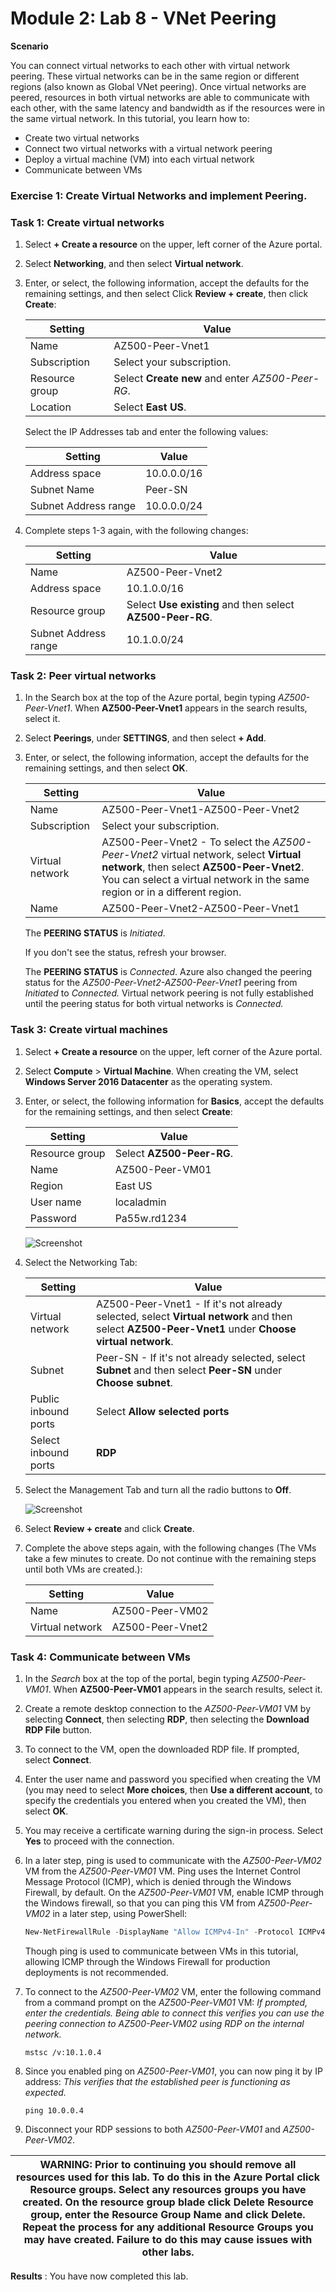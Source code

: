 # Module 2: Lab 8 - VNet Peering


**Scenario**

You can connect virtual networks to each other with virtual network peering. These virtual networks can be in the same region or different regions (also known as Global VNet peering). Once virtual networks are peered, resources in both virtual networks are able to communicate with each other, with the same latency and bandwidth as if the resources were in the same virtual network. In this tutorial, you learn how to:

- Create two virtual networks
- Connect two virtual networks with a virtual network peering
- Deploy a virtual machine (VM) into each virtual network
- Communicate between VMs


### Exercise 1: Create Virtual Networks and implement Peering.

### Task 1: Create virtual networks

1.  Select **+ Create a resource** on the upper, left corner of the Azure portal.
2.  Select **Networking**, and then select **Virtual network**.
3.  Enter, or select, the following information, accept the defaults for the remaining settings, and then select Click **Review + create**, then click **Create**:

    |Setting|Value|
    |---|---|
    |Name|AZ500-Peer-Vnet1|
    |Subscription| Select your subscription.|
    |Resource group| Select **Create new** and enter *AZ500-Peer-RG*.|
    |Location| Select **East US**.|

    Select the IP Addresses tab and enter the following values:

    |Setting|Value|
    |---|---|
    |Address space|10.0.0.0/16|
    |Subnet Name|Peer-SN|
    |Subnet Address range|10.0.0.0/24|

4.  Complete steps 1-3 again, with the following changes:

    |Setting|Value|
    |---|---|
    |Name|AZ500-Peer-Vnet2|
    |Address space|10.1.0.0/16|
    |Resource group| Select **Use existing** and then select **AZ500-Peer-RG**.|
    |Subnet Address range|10.1.0.0/24|

### Task 2: Peer virtual networks

1.  In the Search box at the top of the Azure portal, begin typing *AZ500-Peer-Vnet1*. When **AZ500-Peer-Vnet1** appears in the search results, select it.
2.  Select **Peerings**, under **SETTINGS**, and then select **+ Add**.

3.  Enter, or select, the following information, accept the defaults for the remaining settings, and then select **OK**.

    |Setting|Value|
    |---|---|
    |Name|AZ500-Peer-Vnet1-AZ500-Peer-Vnet2|
    |Subscription| Select your subscription.|
    |Virtual network|AZ500-Peer-Vnet2 - To select the *AZ500-Peer-Vnet2* virtual network, select **Virtual network**, then select **AZ500-Peer-Vnet2**. You can select a virtual network in the same region or in a different region.|
    |Name|AZ500-Peer-Vnet2-AZ500-Peer-Vnet1|

    The **PEERING STATUS** is *Initiated*.

    If you don't see the status, refresh your browser.

    The **PEERING STATUS** is *Connected*. Azure also changed the peering status for the *AZ500-Peer-Vnet2-AZ500-Peer-Vnet1* peering from *Initiated* to *Connected.* Virtual network peering is not fully established until the peering status for both virtual networks is *Connected.* 
    
    

### Task 3: Create virtual machines

1.  Select **+ Create a resource** on the upper, left corner of the Azure portal.
2.  Select **Compute** > **Virtual Machine**. When creating the VM, select **Windows Server 2016 Datacenter** as the operating system. 
3.  Enter, or select, the following information for **Basics**, accept the defaults for the remaining settings, and then select **Create**:

    |Setting|Value|
    |---|---|
    |Resource group| Select **AZ500-Peer-RG**.|
    |Name|AZ500-Peer-VM01|
    |Region| East US|
    |User name| localadmin |
    |Password| Pa55w.rd1234 |
       
     ![Screenshot](../Media/Module-2/cb5ebafc-7225-416e-bb48-0643001b8fe8.png)
   

5.  Select the Networking Tab:

    |Setting|Value|
    |---|---|
    |Virtual network| AZ500-Peer-Vnet1 - If it's not already selected, select **Virtual network** and then select **AZ500-Peer-Vnet1** under **Choose virtual network**.|
    |Subnet| Peer-SN - If it's not already selected, select **Subnet** and then select **Peer-SN** under **Choose subnet**.|
    |Public inbound ports| Select **Allow selected ports**|
    |Select inbound ports| **RDP** |


1.  Select the Management Tab and turn all the radio buttons to **Off**.

     ![Screenshot](../Media/Module-2/4084f585-093d-465a-90b9-ebf85d57fb26.png)

6.  Select **Review + create** and click **Create**.


1.  Complete the above steps again, with the following changes (The VMs take a few minutes to create. Do not continue with the remaining  steps until both VMs are created.):

    |Setting|Value|
    |---|---|
    |Name | AZ500-Peer-VM02|
    |Virtual network | AZ500-Peer-Vnet2|




### Task 4: Communicate between VMs

1.  In the *Search* box at the top of the portal, begin typing *AZ500-Peer-VM01*. When **AZ500-Peer-VM01** appears in the search results, select it.
2.  Create a remote desktop connection to the *AZ500-Peer-VM01* VM by selecting **Connect**, then selecting **RDP**, then selecting the **Download RDP File** button.

3.  To connect to the VM, open the downloaded RDP file. If prompted, select **Connect**.
4.  Enter the user name and password you specified when creating the VM (you may need to select **More choices**, then **Use a different account**, to specify the credentials you entered when you created the VM), then select **OK**.
5.  You may receive a certificate warning during the sign-in process. Select **Yes** to proceed with the connection.
6.  In a later step, ping is used to communicate with the *AZ500-Peer-VM02* VM from the *AZ500-Peer-VM01* VM. Ping uses the Internet Control Message Protocol (ICMP), which is denied through the Windows Firewall, by default. On the *AZ500-Peer-VM01* VM, enable ICMP through the Windows firewall, so that you can ping this VM from *AZ500-Peer-VM02* in a later step, using PowerShell:

    ```powershell
    New-NetFirewallRule -DisplayName "Allow ICMPv4-In" -Protocol ICMPv4
    ```
    
    Though ping is used to communicate between VMs in this tutorial, allowing ICMP through the Windows Firewall for production deployments is not recommended.

7.  To connect to the *AZ500-Peer-VM02* VM, enter the following command from a command prompt on the *AZ500-Peer-VM01* VM: *If prompted, enter the credentials. Being able to connect this verifies you can use the peering connection to AZ500-Peer-VM02 using RDP on the internal network.*

    ```cli
    mstsc /v:10.1.0.4
    ```
    
8.  Since you enabled ping on *AZ500-Peer-VM01*, you can now ping it by IP address: *This verifies that the established peer is functioning as expected.*

    ```cli
    ping 10.0.0.4
    ```
    
9.  Disconnect your RDP sessions to both *AZ500-Peer-VM01* and *AZ500-Peer-VM02*.


| WARNING: Prior to continuing you should remove all resources used for this lab.  To do this in the **Azure Portal** click **Resource groups**.  Select any resources groups you have created.  On the resource group blade click **Delete Resource group**, enter the Resource Group Name and click **Delete**.  Repeat the process for any additional Resource Groups you may have created. **Failure to do this may cause issues with other labs.** |
| --- |

**Results** : You have now completed this lab.

